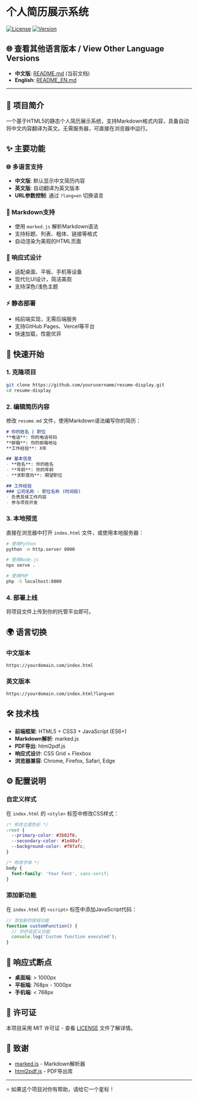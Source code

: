 # 个人简历展示系统

[![License](https://img.shields.io/badge/license-MIT-blue.svg)](LICENSE)
[![Version](https://img.shields.io/badge/version-0.0.1-green.svg)]()

## 🌐 查看其他语言版本 / View Other Language Versions

- **中文版**: [README.md](README.md) (当前文档)
- **English**: [README_EN.md](README_EN.md)

---

## 📖 项目简介

一个基于HTML5的静态个人简历展示系统，支持Markdown格式内容，具备自动将中文内容翻译为英文。无需服务器，可直接在浏览器中运行。

## ✨ 主要功能

### 🌐 多语言支持
- **中文版**: 默认显示中文简历内容
- **英文版**: 自动翻译为英文版本
- **URL参数控制**: 通过 `?lang=en` 切换语言

### 📝 Markdown支持
- 使用 `marked.js` 解析Markdown语法
- 支持标题、列表、粗体、链接等格式
- 自动渲染为美观的HTML页面

### 🎨 响应式设计
- 适配桌面、平板、手机等设备
- 现代化UI设计，简洁美观
- 支持深色/浅色主题

### ⚡ 静态部署
- 纯前端实现，无需后端服务
- 支持GitHub Pages、Vercel等平台
- 快速加载，性能优异

## 🚀 快速开始

### 1. 克隆项目
```bash
git clone https://github.com/yourusername/resume-display.git
cd resume-display
```

### 2. 编辑简历内容
修改 `resume.md` 文件，使用Markdown语法编写你的简历：

```markdown
# 你的姓名 | 职位
**电话**: 你的电话号码  
**邮箱**: 你的邮箱地址  
**工作经验**: X年

## 基本信息
- **姓名**: 你的姓名
- **年龄**: 你的年龄
- **求职意向**: 期望职位

## 工作经验
### 公司名称 - 职位名称 (时间段)
- 负责具体工作内容
- 参与项目开发
```

### 3. 本地预览
直接在浏览器中打开 `index.html` 文件，或使用本地服务器：

```bash
# 使用Python
python -m http.server 8000

# 使用Node.js
npx serve .

# 使用PHP
php -S localhost:8000
```

### 4. 部署上线
将项目文件上传到你的托管平台即可。

## 🌍 语言切换

### 中文版本
```
https://yourdomain.com/index.html
```

### 英文版本
```
https://yourdomain.com/index.html?lang=en
```

## 🛠️ 技术栈

- **前端框架**: HTML5 + CSS3 + JavaScript (ES6+)
- **Markdown解析**: marked.js
- **PDF导出**: html2pdf.js
- **响应式设计**: CSS Grid + Flexbox
- **浏览器兼容**: Chrome, Firefox, Safari, Edge

## ⚙️ 配置说明

### 自定义样式
在 `index.html` 的 `<style>` 标签中修改CSS样式：

```css
/* 修改主题色彩 */
:root {
  --primary-color: #3b82f6;
  --secondary-color: #1e40af;
  --background-color: #f8fafc;
}

/* 修改字体 */
body {
  font-family: 'Your Font', sans-serif;
}
```

### 添加新功能
在 `index.html` 的 `<script>` 标签中添加JavaScript代码：

```javascript
// 添加新的按钮功能
function customFunction() {
  // 你的自定义功能
  console.log('Custom function executed');
}
```

## 📱 响应式断点

- **桌面端**: > 1000px
- **平板端**: 768px - 1000px  
- **手机端**: < 768px

## 📄 许可证

本项目采用 MIT 许可证 - 查看 [LICENSE](LICENSE) 文件了解详情。

## 🙏 致谢

- [marked.js](https://marked.js.org/) - Markdown解析器
- [html2pdf.js](https://github.com/eKoopmans/html2pdf.js) - PDF导出库

---

⭐ 如果这个项目对你有帮助，请给它一个星标！
